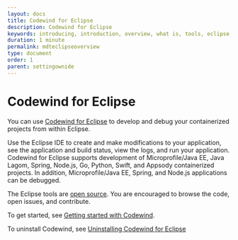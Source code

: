 ```yaml
---
layout: docs
title: Codewind for Eclipse
description: Codewind for Eclipse
keywords: introducing, introduction, overview, what is, tools, eclipse, Codewind for Eclipse, Eclipse tools, Eclipse IDE, local installation
duration: 1 minute
permalink: mdteclipseoverview
type: document
order: 1
parent: settingownide
---
```


# Codewind for Eclipse

You can use [Codewind for Eclipse](https://marketplace.eclipse.org/content/codewind) to develop and debug your containerized projects from within Eclipse.

Use the Eclipse IDE to create and make modifications to your application, see the application and build status, view the logs, and run your application.  Codewind for Eclipse supports development of Microprofile/Java EE, Java Lagom, Spring, Node.js, Go, Python, Swift, and Appsody containerized projects. In addition, Microprofile/Java EE, Spring, and Node.js applications can be debugged.

The Eclipse tools are [open source](https://github.com/eclipse/codewind-eclipse). You are encouraged to browse the code, open issues, and contribute.

To get started, see [Getting started with Codewind](mdteclipsegettingstarted.html).

To uninstall Codewind, see [Uninstalling Codewind for Eclipse](mdteclipseuninstall.html)
